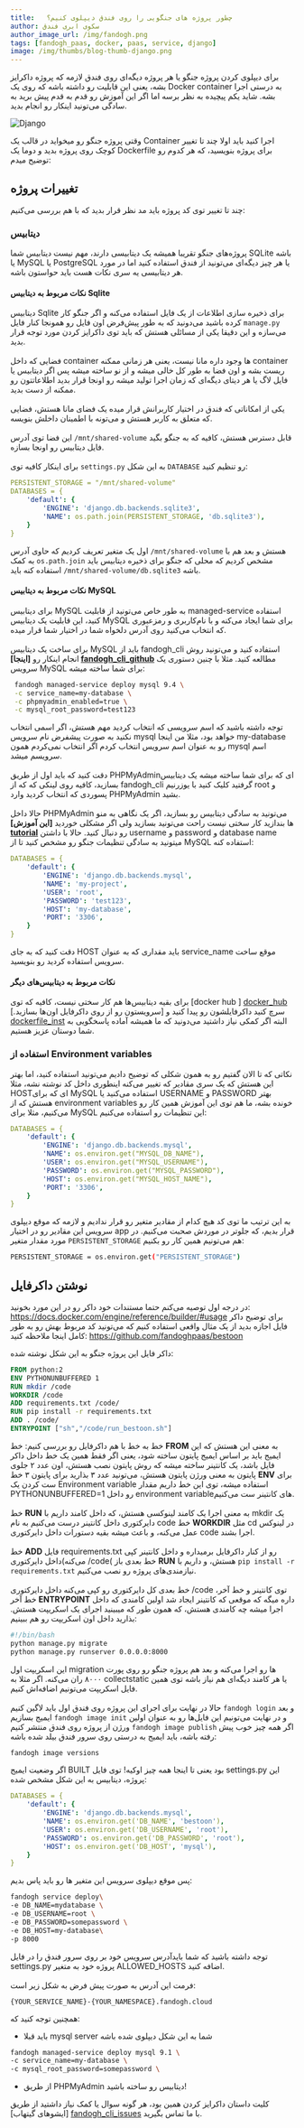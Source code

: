 ```yaml
---
title:   چطور پروژه های جنگویی را روی فندق دیپلوی کنیم؟
author: سکوی ابری فندق
author_image_url: /img/fandogh.png
tags: [fandogh_paas, docker, paas, service, django]
image: /img/thumbs/blog-thumb-django.png
---
```


برای دیپلوی کردن پروژه جنگو یا هر پروژه دیگه‌ای روی فندق لازمه که پروژه داکرایز بشه، یعنی این قابلیت رو داشته باشه که روی یک Docker container به درستی اجرا بشه.
شاید یکم پیچیده به نظر برسه اما اگر این آموزش رو قدم به قدم پیش برید به سادگی می‌تونید اینکار رو انجام بدید.<br/>

![Django]( /img/blog/django.svg 'Django')

<!--truncate-->

  وقتی پروژه جنگو رو میخواید در قالب یک Container اجرا کنید باید اولا چند تا تغییر کوچک روی پروژه بدید و دوما یک  Dockerfile برای پروژه بنویسید،‌ که هر کدوم رو توضیح میدم:

## تغییرات پروژه

چند تا تغییر توی کد پروژه باید مد نظر قرار بدید که با هم بررسی می‌کنیم:

### دیتابیس

پروژه‌های جنگو تقریبا همیشه یک دیتابیسی دارند، مهم نیست دیتابیس شما SQLite باشه یا MySQL یا PostgreSQL یا هر چیز دیگه‌ای می‌تونید از فندق استفاده کنید اما در مورد هر دیتابیسی یه سری نکات هست باید حواستون باشه.

#### نکات مربوط به دیتابیس Sqlite

دیتابیس Sqlite برای ذخیره سازی اطلاعات از یک فایل استفاده می‌کنه و اگر جنگو کار کرده باشید می‌دونید که به طور پیش‌فرض اون فایل رو همونجا کنار فایل `manage.py‍‍‍` می‌سازه و این دقیقا یکی از مسائلی هستش که باید توی داکرایز کردن مورد توجه قرار بدید.<br/><br/>
فضایی که داخل container ها وجود داره مانا نیست، یعنی هر زمانی ممکنه container ریست بشه و اون فضا به طور کل خالی میشه و از نو  ساخته میشه پس اگر دیتابیس یا فایل لاگ یا هر دیتای دیگه‌ای که زمان اجرا تولید میشه رو اونجا قرار بدید اطلاعاتتون رو ممکنه از دست بدید.<br/><br/>
یکی از امکاناتی که فندق در اختیار کاربرانش قرار میده یک فضای مانا هستش، فضایی که متعلق به کاربر هستش و می‌تونه با اطمینان داخلش بنویسه.<br/><br/>
این فضا توی آدرس `/mnt/shared-volume` قابل دسترس هستش، کافیه که به جنگو بگید فایل دیتابیس رو اونجا بسازه.<br/><br/>
برای اینکار کافیه توی `settings.py` به این شکل `DATABASE` رو تنظیم کنید:

```yaml
PERSISTENT_STORAGE = "/mnt/shared-volume"
DATABASES = {
    'default': {
        'ENGINE': 'django.db.backends.sqlite3',
        'NAME': os.path.join(PERSISTENT_STORAGE, 'db.sqlite3'),
    }
}
```

اول یک متغیر تعریف کردیم که حاوی آدرس `/mnt/shared-volume` هستش و بعد هم با به کمک `os.path.join‍‍` مشخص کردیم که محلی که جنگو برای ذخیره دیتابیس باید استفاده کنه باید `/mnt/shared-volume/db.sqlite3` باشه.

#### نکات مربوط به دیتابیس MySQL

برای دیتابیس MySQL به طور خاص می‌تونید از قابلیت managed-service استفاده کنید، این قابلیت یک دیتابیس MySQL برای شما ایجاد می‌کنه و با نام‌کاربری و رمزعبوری که انتخاب می‌کنید روی آدرس دلخواه شما در اختیار شما قرار میده.<br/><br/>
برای ساخت یک دیتابیس MySQL باید از fandogh_cli استفاده کنید و می‌تونید روش انجام اینکار رو  **[اینجا] [fandogh_cli_github]**  مطالعه کنید.
مثلا با چنین دستوری یک سرویس MySQL برای شما ساخته میشه:

```bash
 fandogh managed-service deploy mysql 9.4 \
 -c service_name=my-database \
 -c phpmyadmin_enabled=true \
 -c mysql_root_password=test123
```
  
توجه داشته باشید که اسم سرویسی که انتخاب کردید مهم هستش، اگر اسمی انتخاب نکنید به صورت پیشفرض نام سرویس mysql خواهد بود، مثلا من اینجا my-database رو به عنوان اسم سرویس انتخاب کردم اگر انتخاب نمی‌کردم همون mysql اسم سرویسم میشد.<br/><br/>
دقت کنید که باید اول از طریق PHPMyAdminای که برای شما ساخته میشه یک دیتابیس بسازید، کافیه روی لینکی که که از fandogh_cli گرفتید کلیک کنید با یوزرنیم root و پسوردی که انتخاب کردید وارد PHPMyAdmin بشید.<br/><br/>
حالا داخل PHPMyAdmin می‌تونید به سادگی دیتابیس رو بسازید، اگر یک نگاهی به منو ها بندازید کار سختی نیست راحت می‌تونید بسازید ولی اگر مشکلی خوردید   **[این آموزش] [tutorial]**   رو دنبال کنید.
حالا با داشتن username و password و database name میتونید به سادگی تنظیمات جنگو رو مشخص کنید تا از MySQL استفاده کنه:

```yaml
DATABASES = {
    'default': {
        'ENGINE': 'django.db.backends.mysql',
        'NAME': 'my-project',
        'USER': 'root',
        'PASSWORD': 'test123',
        'HOST': 'my-database',
        'PORT': '3306',
    }
}
```

دقت کنید که به جای HOST باید مقداری که به عنوان service_name موقع ساخت سرویس استفاده کردید رو بنویسید.

#### نکات مربوط به دیتابیس‌های دیگر

برای بقیه دیتابیس‌ها هم کار سختی نیست، کافیه که توی [docker hub ] [docker_hub]  سرچ کنید داکرفایلشون رو پیدا کنید و [سرویستون رو از روی داکرفایل اون‌ها بسازید.] [dockerfile_inst] البته اگر کمکی نیاز داشتید می‌دونید که ما همیشه آماده پاسخگویی به شما دوستان عزیز  هستیم.

### استفاده از Environment variables

نکاتی که تا الان گفتیم رو به همون شکلی که توضیح دادیم می‌تونید استفاده کنید، اما بهتر این هستش که یک سری مقادیر که تغییر می‌کنه اینطوری داخل کد نوشته نشه، مثلا HOSTای که برای MySQL استفاده می‌کنید یا USERNAME و PASSWORD بهتر هستش که از environment variables خونده بشه، ما هم توی این آموزش همین کار رو می‌کنیم، مثلا برای MySQL  این تنظیمات رو استفاده می‌کنیم:

```yaml
DATABASES = {
    'default': {
        'ENGINE': 'django.db.backends.mysql',
        'NAME': os.environ.get("MYSQL_DB_NAME"),
        'USER': os.environ.get("MYSQL_USERNAME"),
        'PASSWORD': os.environ.get("MYSQL_PASSWORD"),
        'HOST': os.environ.get("MYSQL_HOST_NAME"),
        'PORT': '3306',
    }
}
```

به این ترتیب ما توی کد هیچ کدام از مقادیر متغیر رو قرار ندادیم و لازمه که موقع دیپلوی سرویس این مقادیر رو در اختیار app  قرار بدیم، که جلوتر در موردش صحبت می‌کنیم.
در مورد مقدار متغیر ‍‍`PERSISTENT_STORAGE`  هم می‌تونیم همین کار رو بکنیم:

```bash
PERSISTENT_STORAGE = os.environ.get("PERSISTENT_STORAGE")
```

## نوشتن داکرفایل

در درجه اول توصیه می‌کنم حتما مستندات خود داکر رو در این مورد بخونید:
https://docs.docker.com/engine/reference/builder/#usage
برای توضیح داکر فایل اجازه بدید از یک مثال واقعی استفاده کنیم که می‌تونید کد مربوط بهش رو به طور کامل اینجا ملاحظه کنید:
https://github.com/fandoghpaas/bestoon

داکر فایل این پروژه جنگو به این شکل نوشته شده:

```dockerfile
FROM python:2
ENV PYTHONUNBUFFERED 1
RUN mkdir /code
WORKDIR /code
ADD requirements.txt /code/
RUN pip install -r requirements.txt
ADD . /code/
ENTRYPOINT ["sh","/code/run_bestoon.sh"]
```

خط به خط با هم داکرفایل رو بررسی کنیم:
خط **FROM**  به معنی این هستش که این ایمیج باید بر اساس ایمیج پایتون ساخته شود، یعنی اگر فقط همین یک خط داخل داکر فایل باشد، یک کانتینر ساخته میشه که روش پایتون نصب هستش، اون عدد ۲ جلوی پایتون به معنی ورژن پایتون هستش، می‌تونید عدد ۳ بذارید برای پایتون ۳
خط **ENV** برای ست کردن یک Environment variable استفاده میشه، توی این خط داریم مقدار PYTHONUNBUFFERED=1 رو داخل environment variableهای کانتینر ست می‌کنیم.<br/><br/>
خط **RUN** به معنی اجرا یک کامند لینوکسی هستش، که داخل کامند داریم با mkdir یک دایرکتوری داخل کانتینر درست می‌کنیم به نام code
خط **WORKDIR** مثل cd در لینوکس عمل می‌کنه، و باعث میشه بقیه دستورات داخل دایرکتوری code اجرا بشند.<br/><br/>
خط **ADD** فایل requirements.txt رو از کنار داکرفایل برمیداره و داخل کانتینر کپی می‌کنه)داخل دایرکتوری /code(
خط بعدی باز **RUN** هستش، و داریم با `pip install -r requirements.txt‍` نیازمندی‌های پروژه رو نصب می‌کنیم.<br/><br/>
خط بعدی کل دایرکتوری رو کپی می‌کنه داخل دایرکتوری /code توی کانتینر
و خط آخر، خط آخر **ENTRYPOINT** داره میگه که موقعی که کانتینر ایجاد شد اولین کامندی که داخل اجرا میشه چه کامندی هستش، که همون طور که میبینید اجرای یک اسکریپت هستش.
بذارید داخل اون اسکریپت رو هم ببینیم:

```bash
#!/bin/bash
python manage.py migrate
python manage.py runserver 0.0.0.0:8000
```

این اسکریپت اول migration ها رو اجرا می‌کنه و بعد هم پروژه جنگو رو روی پورت ۸۰۰۰ ران می‌کنه.
اگر مثلا به collectstatic یا هر کامند دیگه‌ای هم نیاز باشه توی همین فایل اسکریپت می‌تونیم اضافه‌اش کنیم.<br/><br/>
حالا در نهایت برای اجرای این پروژه روی فندق اول باید لاگین کنیم `fandogh login` و بعد ایمیج بسازیم `fandogh image init` و در نهایت می‌تونیم این فایل‌ها رو به عنوان اولین ورژن از پروژه روی فندق منتشر کنیم `fandogh image publish` اگر همه چیز خوب پیش رفته باشه، باید ایمیج به درستی روی سرور فندق بیلد شده باشه:

```bash
fandogh image versions
```

اگر وضعیت ایمیج BUILT بود یعنی تا اینجا همه چیز اوکیه!
توی فایل settings.py این پروژه، دیتابیس به این شکل مشخص شده:

```yaml
DATABASES = {
    'default': {
        'ENGINE': 'django.db.backends.mysql',
        'NAME': os.environ.get('DB_NAME', 'bestoon'),
        'USER': os.environ.get('DB_USERNAME', 'root'),
        'PASSWORD': os.environ.get('DB_PASSWORD', 'root'),
        'HOST': os.environ.get('DB_HOST', 'mysql'),
    }
}
```

پس موقع دیپلوی سرویس این متغیر ها رو باید پاس بدیم:

```bash
fandogh service deploy\
-e DB_NAME=mydatabase \
-e DB_USERNAME=root \
-e DB_PASSWORD=somepassword \
-e DB_HOST=my-database\
-p 8000
```

توجه داشته باشید که شما بایدآدرس سرویس خود بر روی سرور فندق را در فایل settings.py پروژه خود به متغیر ALLOWED_HOSTS اضافه کنید.<br/><br/>
فرمت این آدرس به صورت پیش فرض به شکل زیر است:

```http
{YOUR_SERVICE_NAME}-{YOUR_NAMESPACE}.fandogh.cloud  
```

همچنین توجه کنید که:
- باید قبلا mysql server شما به این شکل دیپلوی شده باشه

```bash
fandogh managed-service deploy mysql 9.1 \
-c service_name=my-database \
-c mysql_root_password=somepassword \
```

- از طریق PHPMyAdmin دیتابیس رو ساخته باشید!

کلیت داستان داکرایز کردن همین بود، هر گونه سوال یا کمک نیاز داشتید از طریق [ایشوهای گیتهاب] [fandogh_cli_issues] با ما تماس بگیرید.

[fandogh_cli_github]: https://github.com/fandoghpaas/fandogh-cli#managed-services
[fandogh_cli_issues]: https://github.com/fandoghpaas/fandogh-cli/issues
[docker_hub]: https://hub.docker.com/explore/
[dockerfile_inst]: http://blog.fandogh.cloud/articles/fandogh-introduction.html
[tutorial]: http://webvaultwiki.com.au/Default.aspx?Page=Create-Mysql-Database-User-Phpmyadmin&NS=&AspxAutoDetectCookieSupport=1
